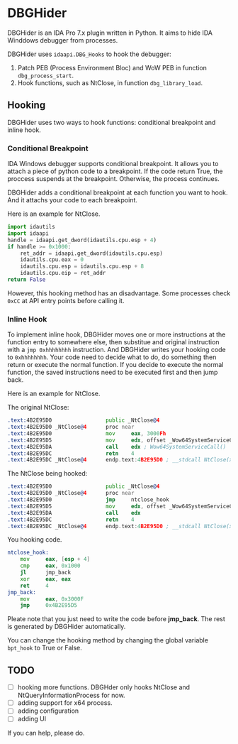 # DBGHider

DBGHider is an IDA Pro 7.x plugin written in Python. It aims to hide IDA Winddows debugger from processes.

DBGHider uses `idaapi.DBG_Hooks` to hook the debugger:

1. Patch PEB (Process Environment Bloc) and WoW PEB in function `dbg_process_start`.
2. Hook functions, such as NtClose, in function `dbg_library_load`.

## Hooking

DBGHider uses two ways to hook functions: conditional breakpoint and inline hook.

### Conditional Breakpoint

IDA Windows debugger supports conditional breakpoint. It allows you to attach a piece of python code to a breakpoint. If the code return True, the proccess suspends at the breakpoint. Otherwise, the process continues.

DBGHider adds a conditional breakpoint at each function you want to hook. And it attachs your code to each breakpoint.

Here is an example for NtClose.
```python
import idautils
import idaapi
handle = idaapi.get_dword(idautils.cpu.esp + 4)
if handle >= 0x1000:
    ret_addr = idaapi.get_dword(idautils.cpu.esp)
    idautils.cpu.eax = 0
    idautils.cpu.esp = idautils.cpu.esp + 8
    idautils.cpu.eip = ret_addr
return False
```

However, this hooking method has an disadvantage. Some processes check `0xCC` at API entry points before calling it.

### Inline Hook

To implement inline hook, DBGHider moves one or more instructions at the function entry to somewhere else, then substitue and original instruction with a `jmp 0xhhhhhhhh` instruction. And DBGHider writes your hooking code to `0xhhhhhhhh`. Your code need to decide what to do, do something then return or execute the normal function. If you decide to execute the normal function, the saved instructions need to be executed first and then jump back.

Here is an example for NtClose.

The original NtClose:
```asm
.text:4B2E95D0                 public _NtClose@4
.text:4B2E95D0 _NtClose@4      proc near
.text:4B2E95D0                 mov     eax, 3000Fh
.text:4B2E95D5                 mov     edx, offset _Wow64SystemServiceCall@0
.text:4B2E95DA                 call    edx ; Wow64SystemServiceCall()
.text:4B2E95DC                 retn    4
.text:4B2E95DC _NtClose@4      endp.text:4B2E95D0 ; __stdcall NtClose(x)

```


The NtClose being hooked:
```asm
.text:4B2E95D0                 public _NtClose@4
.text:4B2E95D0 _NtClose@4      proc near
.text:4B2E95D0                 jmp     ntclose_hook
.text:4B2E95D5                 mov     edx, offset _Wow64SystemServiceCall@0
.text:4B2E95DA                 call    edx
.text:4B2E95DC                 retn    4
.text:4B2E95DC _NtClose@4      endp.text:4B2E95D0 ; __stdcall NtClose(x)

```

You hooking code.

```asm
ntclose_hook:
    mov     eax, [esp + 4]
    cmp     eax, 0x1000
    jl      jmp_back
    xor     eax, eax
    ret     4
jmp_back:
    mov     eax, 0x3000F
    jmp     0x4B2E95D5
```
Pleate note that you just need to write the code before **jmp_back**. The rest is generated by DBGHider automatically.

You can change the hooking method by changing the global variable `bpt_hook` to True or False.


## TODO

- [ ] hooking more functions. DBGHder only hooks NtClose and NtQueryInformationProcess for now.
- [ ] adding support for x64 process.
- [ ] adding configuration
- [ ] adding UI

If you can help, please do.